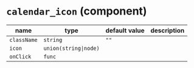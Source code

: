 # `calendar_icon` (component)

| name        | type                  | default value | description |
| ----------- | --------------------- | ------------- | ----------- |
| `className` | `string`              | `""`          |             |
| `icon`      | `union(string\|node)` |               |             |
| `onClick`   | `func`                |               |             |
